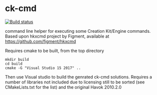 # ck-cmd

[![Build status](https://ci.appveyor.com/api/projects/status/pjtq91xk722dksny/branch/master?svg=true)](https://ci.appveyor.com/project/aerisarn/ck-cmd/branch/master)

command line helper for executing some Creation Kit/Engine commands. Based upon hkxcmd project by Figment,
available at https://github.com/figment/hkxcmd

Requires cmake to be built, from the top directory
```console
mkdir build
cd build
cmake -G "Visual Studio 15 2017" ..
```

Then use Visual studio to build the genrated ck-cmd solutions.
Requires a number of libraries not included due to licensing still to be sorted (see CMakeLists.txt for the list)
and the original Havok 2010.2.0 
